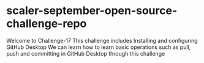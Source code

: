 # scaler-september-open-source-challenge-repo
Welcome to Challenge-17
This challenge includes Installing and configuring GitHub Desktop 
We can learn how to learn basic operations such as pull, push and committing in GitHub Desktop through this challenge

